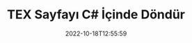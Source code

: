 ---
############################# Static ############################
layout: "auto-gen-merger"
date: 2022-10-18T12:55:59
draft: false
otherformats: pdf xps epub

############################# Head ############################
head_title: "TEX Sayfaları C# İçinde Döndür – 90, 180, 270 Açıda Döndür"
head_description: "Belge birleştirme API'sini kullanarak bir TEX dosyasının belirli veya tüm belge sayfalarını 90, 180, 270 döndürme açısında döndürün."

############################# Header ############################
title: "TEX Sayfayı C# İçinde Döndür"
description: "TEX Sayfalarını birkaç satır .NET koduyla döndürün."
bg_image: "https://cms.admin.containerize.com/templates/aspose/App_Themes/V3/images/bg/header1.png"
bg_overlay: false
button:
    enable: true
    icon: "fas fa-arrow-down"
    label: "Ücretsiz deneme sürümünü indirin"
    link: "https://downloads.groupdocs.com/merger/net"

############################# SubMenu ############################
submenu:
    enable: true

    left:
        img_alt: "GroupDocs.Merger for .NET"
        image: "https://cms.admin.containerize.com/templates/groupdocs/images/product-logos/90x90-noborder/groupdocs-merger-net.png"
        product: "GroupDocs.Merger"
        platform: ".NET"

    middle:
        button:

            # button loop
            - link: "https://apireference.groupdocs.com/merger/net"
              text: "API Referansı"

            # button loop
            - link: "https://github.com/groupdocs-merger"
              text: "Kod Örnekleri"

            # button loop
            - link: "https://products.groupdocs.app/merger/family"
              text: "Canlı Demolar"

            # button loop
            - link: "https://purchase.groupdocs.com/pricing/merger/net"
              text: "fiyatlandırma"

    right:
        link_download: "https://downloads.groupdocs.com/merger"
        link_learn: "https://docs.groupdocs.com/merger/net"
        link_buy: "https://purchase.groupdocs.com"

############################# About ############################
about:
    enable: true
    title: "GroupDocs.Merger for .NET API'si hakkında"
    content: |
        [GroupDocs.Merger for .NET](/tr/merger/net/), PDF, Microsoft Office (Word, Excel, PowerPoint) dahil olmak üzere çok çeşitli belge formatlarını güvenli bir şekilde birleştirme ve ayırma için basit bir çözüm sunar , OneNote), OpenDocument, HTML, resimler ve diğer birçok .NET uygulamasında. Kodun yalnızca birkaç satırını ekleyerek, belgelerdeki sayfaların yönünü taşıma, kaldırma, döndürme, değiştirme, çıkarma veya değiştirme gibi çeşitli belge işlemlerini gerçekleştirin. Belgeleri birleştirme API'si, sayfadaki belge yapısını, biçimlendirmeyi ve içeriği analiz etmek için belge sayfalarının görüntü olarak önizlemesini de destekler.
        
        GroupDocs.Merger API, dosya sayfası döndürme özelliklerine ihtiyaç duyan kurumsal çözümler için doğru bir seçimdir. Bu API'ler, .NET Framework, .NET Standard, .NET Core, Mono dahil olmak üzere tüm büyük işletim sistemlerinde ve platformlarda iyi bir şekilde desteklenir.

############################# Steps ############################
steps:
    enable: true
    title_left: ".NET içinde TEX Dosya Sayfalarını Döndür"
    content_left: |
        [GroupDocs.Merger for .NET](/tr/merger/net/), C# geliştiricilerinin bir TEX dosyasındaki belirli veya tüm sayfaları 90'da döndürmesini kolaylaştırır , Birkaç kolay adım uygulayarak 180 veya 270 dönüş açısı.
        
        * **RotateOptions**'ı istenen dönüş açısı ve sayfa numaralarıyla başlatın.
        * Yeni **Birleşme** örneği oluşturun ve kaynak belge yolunu yapıcı parametresi olarak iletin.
        * **RotatePages**'i arayın ve **RotateOptions** nesnesini iletin.
        * **Kaydet**'i arayın ve sonuçtaki belgeyi kaydetmek için dosya yolunu belirtin.

    title_right: "sistem gereksinimleri"
    content_right: |
        GroupDocs.Merger for .NET API'leri, tüm büyük platformlarda ve işletim sistemlerinde desteklenir. Aşağıdaki kodu çalıştırmadan önce lütfen aşağıdaki ön koşulların sisteminizde kurulu olduğundan emin olun.

        * İşletim Sistemleri: Microsoft Windows, Linux, MacOS
        * Geliştirme Ortamları: Visual Studio, Xamarin, MonoDevelop
        * çerçeveler: .NET Framework, .NET Standard, .NET Core, Mono
        * GroupDocs.Merger for .NET ürününün en son sürümünü [NuGet](https://www.nuget.org/packages/groupdocs.merger) adresinden indirin
         
    code: |
     {{% merger/additional-styles %}}
     {{< merger/code-merger title="C# örnek kodunu kullanarak TEX dosya sayfaları nasıl döndürülür">}}

        ```csharp    
        // GroupDocs.Merger API'sini kullanarak TEX dosya sayfalarını döndürün
        // Döndürme açısını ve döndürülecek sayfa numaralarını belirtmek için RotateOptions sınıfını başlatın
        RotateOptions rotateOptions = new RotateOptions(RotateMode.Rotate180, new int[] { 2, 3 });

        // Giriş TEX belgesiyle Birleşmeyi Örneklendir
        using (Merger merger = new Merger("input.tex"))
          {
            // RotatePages yöntemini çağırın ve RotateOptions nesnesini ona iletin
            merger.RotatePages(rotateOptions);
    
            // Çıktı belgesini kaydetmek için Kaydet yöntemini çağırın ve istenen dosya yolunu iletin
            merger.Save("output.tex");
          }
        ```
     {{< /merger/code-merger >}}

############################# Demos ############################
demos:
    enable: true
    title: "Canlı Demolar - TEX Dosya Sayfalarını Çevrimiçi Döndür"
    content: |
       [GroupDocs.Merger Live Demos](https://products.groupdocs.app/splitter/rotate-pages/tex) web sitesini ziyaret ederek TEX dosya sayfalarını hemen şimdi değiştirin.
       Canlı demo aşağıdaki avantajlara sahiptir.
        
############################# About Formats ############################
about_formats:
    enable: true

############################# More Formats ############################
more_formats:
    enable: true
    title: "Diğer Belge Biçimlerinin Sayfalarını Döndür"
    content: |
        .NET, dosya biçimleri ve resimler için birleştirme ve bölme API'sini belgeler. Popüler dosya biçimlerinden bazılarını aşağıda belirtildiği gibi döndürün.

############################# Back to top ###############################
back_to_top:
    enable: true
---